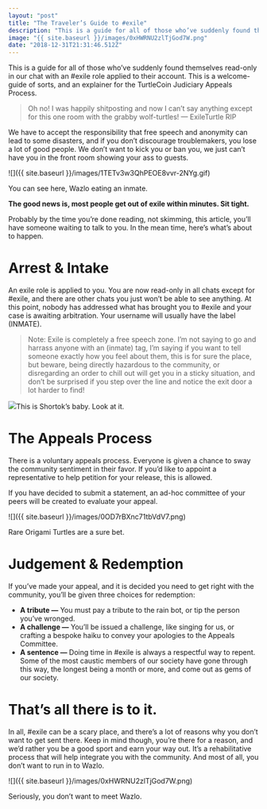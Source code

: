 ```yaml
---
layout: "post"
title: "The Traveler’s Guide to #exile"
description: "This is a guide for all of those who’ve suddenly found themselves read-only in our chat with an #exile role applied to their account. This…"
image: "{{ site.baseurl }}/images/0xHWRNU2zlTjGod7W.png"
date: "2018-12-31T21:31:46.512Z"
---
```


This is a guide for all of those who’ve suddenly found themselves read-only in our chat with an #exile role applied to their account. This is a welcome-guide of sorts, and an explainer for the TurtleCoin Judiciary Appeals Process.

> Oh no! I was happily shitposting and now I can’t say anything except for this one room with the grabby wolf-turtles! — ExileTurtle RIP

We have to accept the responsibility that free speech and anonymity can lead to some disasters, and if you don’t discourage troublemakers, you lose a lot of good people. We don’t want to kick you or ban you, we just can’t have you in the front room showing your ass to guests.

![]({{ site.baseurl }}/images/1TETv3w3QhPEOE8vvr-2NYg.gif)

You can see here, Wazlo eating an inmate.

**The good news is, most people get out of exile within minutes. Sit tight.**

Probably by the time you’re done reading, not skimming, this article, you’ll have someone waiting to talk to you. In the mean time, here’s what’s about to happen.

# Arrest & Intake

An exile role is applied to you. You are now read-only in all chats except for #exile, and there are other chats you just won’t be able to see anything. At this point, nobody has addressed what has brought you to #exile and your case is awaiting arbitration. Your username will usually have the label (INMATE).

> Note: Exile is completely a free speech zone. I’m not saying to go and harrass anyone with an (inmate) tag, I’m saying if you want to tell someone exactly how you feel about them, this is for sure the place, but beware, being directly hazardous to the community, or disregarding an order to chill out will get you in a sticky situation, and don’t be surprised if you step over the line and notice the exit door a lot harder to find!

![](https://miro.medium.com/max/3316/0*ZNwJi5eQgrH3vMhL.jpg)This is Shortok’s baby. Look at it.

# The Appeals Process

There is a voluntary appeals process. Everyone is given a chance to sway the community sentiment in their favor. If you’d like to appoint a representative to help petition for your release, this is allowed.

If you have decided to submit a statement, an ad-hoc committee of your peers will be created to evaluate your appeal.

![]({{ site.baseurl }}/images/0OD7rBXnc71tbVdV7.png)

Rare Origami Turtles are a sure bet.

# Judgement & Redemption

If you’ve made your appeal, and it is decided you need to get right with the community, you’ll be given three choices for redemption:

- **A tribute —** You must pay a tribute to the rain bot, or tip the person you’ve wronged.
- **A challenge —** You’ll be issued a challenge, like singing for us, or crafting a bespoke haiku to convey your apologies to the Appeals Committee.
- **A sentence —** Doing time in #exile is always a respectful way to repent. Some of the most caustic members of our society have gone through this way, the longest being a month or more, and come out as gems of our society.

# That’s all there is to it.

In all, #exile can be a scary place, and there’s a lot of reasons why you don’t want to get sent there. Keep in mind though, you’re there for a reason, and we’d rather you be a good sport and earn your way out. It’s a rehabilitative process that will help integrate you with the community. And most of all, you don’t want to run in to Wazlo.

![]({{ site.baseurl }}/images/0xHWRNU2zlTjGod7W.png)

Seriously, you don’t want to meet Wazlo.
